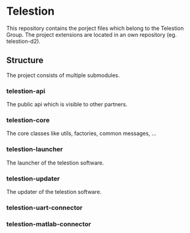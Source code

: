 # Telestion

This repository contains the porject files which belong to the Telestion Group.
The project extensions are located in an own repository (eg. telestion-d2).

## Structure

The project consists of multiple submodules.

### telestion-api

The public api which is visible to other partners.

### telestion-core

The core classes like utils, factories, common messages, ...

### telestion-launcher

The launcher of the telestion software.

### telestion-updater

The updater of the telestion software.

### telestion-uart-connector

### telestion-matlab-connector

